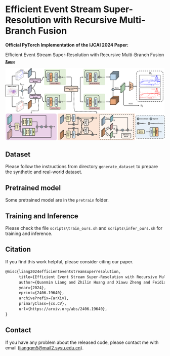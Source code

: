 # Efficient Event Stream Super-Resolution with Recursive Multi-Branch Fusion

**Official PyTorch Implementation of the IJCAI 2024 Paper:**

Efficient Event Stream Super-Resolution with Recursive Multi-Branch Fusion **</sub><br><sub>[Supp](doc/supp.pdf)</sub><br>**

<p align="left">
    <img src="doc/RMFNet.png"/>
  <br>
</p>

## Dataset

Please follow the instructions from directory `generate_dataset` to prepare the synthetic and real-world dataset.

## Pretrained model

Some pretrained model are in the `pretrain` folder.

## Training and Inference

Please check the file `scripts\train_ours.sh` and `scripts\infer_ours.sh` for training and inference. 

## Citation

If you find this work helpful, please consider citing our paper.

```latex
@misc{liang2024efficienteventstreamsuperresolution,
      title={Efficient Event Stream Super-Resolution with Recursive Multi-Branch Fusion}, 
      author={Quanmin Liang and Zhilin Huang and Xiawu Zheng and Feidiao Yang and Jun Peng and Kai Huang and Yonghong Tian},
      year={2024},
      eprint={2406.19640},
      archivePrefix={arXiv},
      primaryClass={cs.CV},
      url={https://arxiv.org/abs/2406.19640}, 
}
```


## Contact

If you have any problem about the released code, please contact me with email (liangqm5@mail2.sysu.edu.cn).
